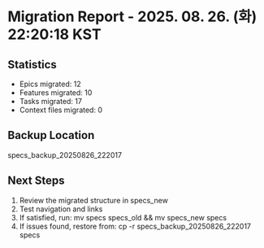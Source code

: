 # Migration Report - 2025. 08. 26. (화) 22:20:18 KST

## Statistics

- Epics migrated: 12
- Features migrated: 10
- Tasks migrated: 17
- Context files migrated: 0

## Backup Location

specs_backup_20250826_222017

## Next Steps

1. Review the migrated structure in specs_new
2. Test navigation and links
3. If satisfied, run: mv specs specs_old && mv specs_new specs
4. If issues found, restore from: cp -r specs_backup_20250826_222017 specs
